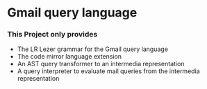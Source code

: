 # Gmail query language

### This Project only provides

- The LR Lezer grammar for the Gmail query language
- The code mirror language extension
- An AST query transformer to an intermedia representation
- A query interpreter to evaluate mail queries from the intermedia representation
